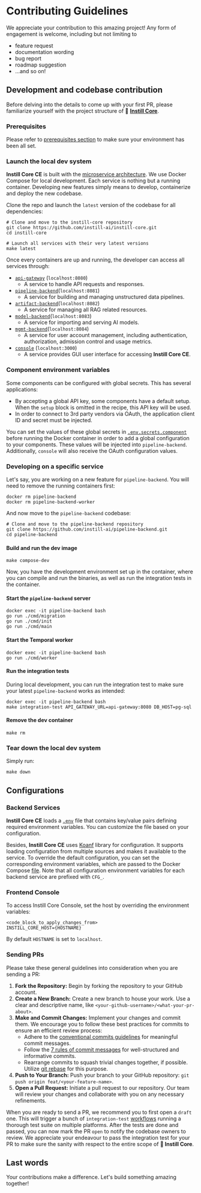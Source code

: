 # Contributing Guidelines

We appreciate your contribution to this amazing project! Any form of engagement is welcome, including but not limiting to

- feature request
- documentation wording
- bug report
- roadmap suggestion
- ...and so on!

## Development and codebase contribution

Before delving into the details to come up with your first PR, please familiarize yourself with the project structure of 🔮 [**Instill Core**](https://github.com/instill-ai/instill-core).

### Prerequisites

Please refer to [prerequisites section](../README.md#prerequisites) to make sure your environment has been all set.

### Launch the local dev system

**Instill Core CE** is built with the [microservice architecture](/docs/faq#tech). We use Docker Compose for local development. Each service is nothing but a running container. Developing new features simply means to develop, containerize and deploy the new codebase.

Clone the repo and launch the `latest` version of the codebase for all dependencies:

```shell
# Clone and move to the instill-core repository
git clone https://github.com/instill-ai/instill-core.git
cd instill-core

# Launch all services with their very latest versions
make latest
```

Once every containers are up and running, the developer can access all services through:

* [`api-gateway`](https://github.com/instill-ai/api-gateway/blob/main/config/config.yaml) (`localhost:8080`)
  * A service to handle API requests and responses.
* [`pipeline-backend`](https://github.com/instill-ai/pipeline-backend/blob/main/config/config.yaml)(`localhost:8081`)
  * A service for building and managing unstructured data pipelines.
* [`artifact-backend`](https://github.com/instill-ai/artifact-backend/blob/main/config/config.yaml)(`localhost:8082`)
  * A service for managing all RAG related resources.
* [`model-backend`](https://github.com/instill-ai/model-backend/blob/main/config/config.yaml)(`localhost:8083`)
  * A service for importing and serving AI models.
* [`mgmt-backend`](https://github.com/instill-ai/mgmt-backend/blob/main/config/config.yaml)(`localhost:8084`)
  * A service for user account management, including authentication, authorization, admission control and usage metrics.
* [`console`](https://github.com/instill-ai/console/blob/main/.env) (`localhost:3000`)
  * A service provides GUI user interface for accessing **Instill Core CE**.

### Component environment variables

Some components can be configured with global secrets. This has several
applications:

- By accepting a global API key, some components have a default setup. When
  the `setup` block is omitted in the recipe, this API key will be used.
- In order to connect to 3rd party vendors via OAuth, the application
  client ID and secret must be injected.

You can set the values of these global secrets in
[`.env.secrets.component`](./.env.secrets.component) before running the Docker container in
order to add a global configuration to your components. These values will
be injected into `pipeline-backend`. Additionally, `console` will also
receive the OAuth configuration values.

### Developing on a specific service

Let's say, you are working on a new feature for `pipeline-backend`. You will need to remove the running containers first:

```shell
docker rm pipeline-backend
docker rm pipeline-backend-worker
```

And now move to the `pipeline-backend` codebase:

```shell
# Clone and move to the pipeline-backend repository
git clone https://github.com/instill-ai/pipeline-backend.git
cd pipeline-backend
```

#### Build and run the dev image

```shell
make compose-dev
```

Now, you have the development environment set up in the container, where you can compile and run the binaries, as well as run the integration tests in the container.

#### Start the `pipeline-backend` server

```shell
docker exec -it pipeline-backend bash
go run ./cmd/migration
go run ./cmd/init
go run ./cmd/main
```

#### Start the Temporal worker

```shell
docker exec -it pipeline-backend bash
go run ./cmd/worker
```

#### Run the integration tests

During local development, you can run the integration test to make sure your latest `pipeline-backend` works as intended:

```shell
docker exec -it pipeline-backend bash
make integration-test API_GATEWAY_URL=api-gateway:8080 DB_HOST=pg-sql
```

#### Remove the dev container

```shell
make rm
```

### Tear down the local dev system

Simply run:

```shell
make down
```

## Configurations

### Backend Services

**Instill Core CE** loads a [`.env`](https://github.com/instill-ai/instill-core/blob/main/.env) file that contains key/value pairs defining required environment variables. You can customize the file based on your configuration.

Besides, **Instill Core CE** uses [Koanf](https://github.com/knadh/koanf) library for configuration. It supports loading configuration from multiple sources and makes it available to the service. To override the default configuration, you can set the corresponding environment variables, which are passed to the Docker Compose [file](https://github.com/instill-ai/instill-core/blob/main/docker-compose.yml). Note that all configuration environment variables for each backend service are prefixed with `CFG_`.

### Frontend Console

To access Instill Core Console, set the host by overriding the environment variables:

```shellscript .env
<code_block_to_apply_changes_from>
INSTILL_CORE_HOST={HOSTNAME}
```

By default `HOSTNAME` is set to `localhost`.

### Sending PRs

Please take these general guidelines into consideration when you are sending a PR:

1. **Fork the Repository:** Begin by forking the repository to your GitHub account.
2. **Create a New Branch:** Create a new branch to house your work. Use a clear and descriptive name, like `<your-github-username>/<what-your-pr-about>`.
3. **Make and Commit Changes:** Implement your changes and commit them. We encourage you to follow these best practices for commits to ensure an efficient review process:
   - Adhere to the [conventional commits guidelines](https://www.conventionalcommits.org/) for meaningful commit messages.
   - Follow the [7 rules of commit messages](https://chris.beams.io/posts/git-commit/) for well-structured and informative commits.
   - Rearrange commits to squash trivial changes together, if possible. Utilize [git rebase](http://gitready.com/advanced/2009/03/20/reorder-commits-with-rebase.html) for this purpose.
4. **Push to Your Branch:** Push your branch to your GitHub repository: `git push origin feat/<your-feature-name>`.
5. **Open a Pull Request:** Initiate a pull request to our repository. Our team will review your changes and collaborate with you on any necessary refinements.

When you are ready to send a PR, we recommend you to first open a `draft` one. This will trigger a bunch of `integration-test` [workflows](https://github.com/instill-ai/instill-core/tree/main/.github/workflows) running a thorough test suite on multiple platforms. After the tests are done and passed, you can now mark the PR `open` to notify the codebase owners to review. We appreciate your endeavour to pass the integration test for your PR to make sure the sanity with respect to the entire scope of **🔮 Instill Core**.

## Last words

Your contributions make a difference. Let's build something amazing together!
